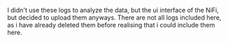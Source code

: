 I didn't use these logs to analyze the data, but the ui interface of the NiFi, but decided to upload them anyways. There are not all logs included here, as i have already deleted them before realising that i could include them here.
